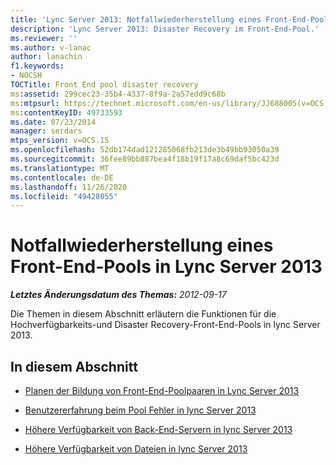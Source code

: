 ```yaml
---
title: 'Lync Server 2013: Notfallwiederherstellung eines Front-End-Pools'
description: 'Lync Server 2013: Disaster Recovery im Front-End-Pool.'
ms.reviewer: ''
ms.author: v-lanac
author: lanachin
f1.keywords:
- NOCSH
TOCTitle: Front End pool disaster recovery
ms:assetid: 299cec23-35b4-4337-8f9a-2a57edd9c68b
ms:mtpsurl: https://technet.microsoft.com/en-us/library/JJ688005(v=OCS.15)
ms:contentKeyID: 49733593
ms.date: 07/23/2014
manager: serdars
mtps_version: v=OCS.15
ms.openlocfilehash: 52db174dad121285068fb213de3b49bb93050a39
ms.sourcegitcommit: 36fee89bb887bea4f18b19f17a8c69daf5bc423d
ms.translationtype: MT
ms.contentlocale: de-DE
ms.lasthandoff: 11/26/2020
ms.locfileid: "49428055"
---
```

# <a name="front-end-pool-disaster-recovery-in-lync-server-2013"></a>Notfallwiederherstellung eines Front-End-Pools in Lync Server 2013

<div data-xmlns="http://www.w3.org/1999/xhtml">

<div class="topic" data-xmlns="http://www.w3.org/1999/xhtml" data-msxsl="urn:schemas-microsoft-com:xslt" data-cs="https://msdn.microsoft.com/">

<div data-asp="https://msdn2.microsoft.com/asp">



</div>

<div id="mainSection">

<div id="mainBody">

<span> </span>

_**Letztes Änderungsdatum des Themas:** 2012-09-17_

Die Themen in diesem Abschnitt erläutern die Funktionen für die Hochverfügbarkeits-und Disaster Recovery-Front-End-Pools in lync Server 2013.

<div>

## <a name="in-this-section"></a>In diesem Abschnitt

  - [Planen der Bildung von Front-End-Poolpaaren in Lync Server 2013](lync-server-2013-planning-for-front-end-pool-pairing.md)

  - [Benutzererfahrung beim Pool Fehler in lync Server 2013](lync-server-2013-user-experience-during-pool-failure.md)

  - [Höhere Verfügbarkeit von Back-End-Servern in lync Server 2013](lync-server-2013-back-end-server-high-availability.md)

  - [Höhere Verfügbarkeit von Dateien in lync Server 2013](lync-server-2013-file-sharing-high-availability.md)

</div>

</div>

<span> </span>

</div>

</div>

</div>

